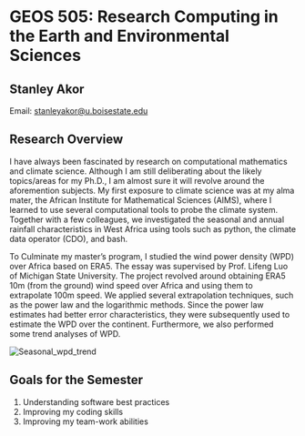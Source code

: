 # GEOS 505: Research Computing in the Earth and Environmental Sciences

## Stanley Akor


Email: [stanleyakor@u.boisestate.edu](mailto:stanleyakor@u.boisestate.edu)


## Research Overview ##
I have always been fascinated by research on computational mathematics and climate science. Although I am still deliberating about the likely topics/areas for my Ph.D., I am almost sure it will revolve around the aforemention subjects. My first exposure to climate science was at my alma mater, the African Institute for Mathematical Sciences (AIMS), where I learned to use several computational tools to probe the climate system. Together with a few colleagues, we investigated the seasonal and annual rainfall characteristics in West Africa using tools such as python, the climate data operator (CDO), and bash.

To Culminate my master’s program, I studied the wind power density (WPD) over Africa based on ERA5. The essay was supervised by Prof. Lifeng Luo of Michigan State University. The project revolved around obtaining ERA5 10m (from the ground) wind speed over Africa and using them to extrapolate 100m speed. We applied several extrapolation techniques, such as the power law and the logarithmic methods. Since the power law estimates had better error characteristics, they were subsequently used to estimate the WPD over the continent. Furthermore, we also performed some trend analyses of WPD. 



![Seasonal_wpd_trend](https://user-images.githubusercontent.com/107439769/191145979-81a016b7-071d-459b-8603-ec0bd77476bd.png)


## Goals for the Semester

1. Understanding software best practices
2. Improving my coding skills
3. Improving my team-work abilities
